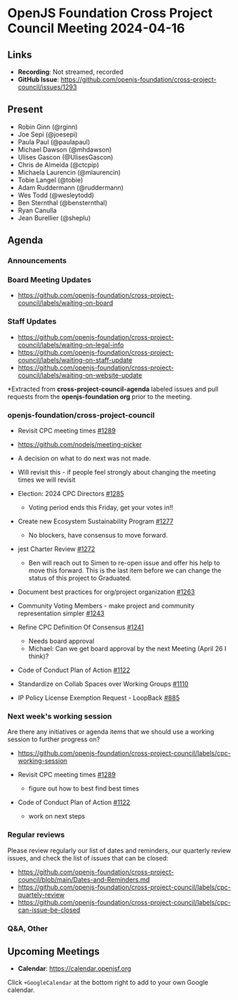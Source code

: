 # OpenJS Foundation Cross Project Council Meeting 2024-04-16

## Links

* **Recording**: Not streamed, recorded
* **GitHub Issue**: https://github.com/openjs-foundation/cross-project-council/issues/1293

## Present
* Robin Ginn (@rginn)
* Joe Sepi (@joesepi)
* Paula Paul (@paulapaul)
* Michael Dawson (@mhdawson)
* Ulises Gascon (@UlisesGascon)
* Chris de Almeida (@ctcpip)
* Michaela Laurencin (@mlaurencin)
* Tobie Langel (@tobie)
* Adam Ruddermann (@ruddermann)
* Wes Todd (@wesleytodd)
* Ben Sternthal (@bensternthal)
* Ryan Canulla
* Jean Burellier (@sheplu)

## Agenda

### Announcements

### Board Meeting Updates

- https://github.com/openjs-foundation/cross-project-council/labels/waiting-on-board

### Staff Updates

- https://github.com/openjs-foundation/cross-project-council/labels/waiting-on-legal-info
- https://github.com/openjs-foundation/cross-project-council/labels/waiting-on-staff-update
- https://github.com/openjs-foundation/cross-project-council/labels/waiting-on-website-update

*Extracted from **cross-project-council-agenda** labeled issues and pull requests from the **openjs-foundation org** prior to the meeting.

### openjs-foundation/cross-project-council

* Revisit CPC meeting times [#1289](https://github.com/openjs-foundation/cross-project-council/issues/1289)
* https://github.com/nodejs/meeting-picker
* A decision on what to do next was not made. 
* Will revisit this - if people feel strongly about changing the meeting times we will revisit

* Election: 2024 CPC Directors [#1285](https://github.com/openjs-foundation/cross-project-council/issues/1285)
  * Voting period ends this Friday, get your votes in!!

* Create new Ecosystem Sustainability Program [#1277](https://github.com/openjs-foundation/cross-project-council/issues/1277)
  * No blockers, have consensus to move forward.

* jest Charter Review [#1272](https://github.com/openjs-foundation/cross-project-council/issues/1272)
  * Ben will reach out to Simen to re-open issue and offer his help to move this forward. This is the last item before we can change the status of this project to Graduated.

* Document best practices for org/project organization [#1263](https://github.com/openjs-foundation/cross-project-council/issues/1263)

* Community Voting Members - make project and community representation simpler [#1243](https://github.com/openjs-foundation/cross-project-council/issues/1243)

* Refine CPC Definition Of Consensus  [#1241](https://github.com/openjs-foundation/cross-project-council/issues/1241)
  * Needs board approval
  * Michael: Can we get board approval by the next Meeting (April 26 I think)?

* Code of Conduct Plan of Action [#1122](https://github.com/openjs-foundation/cross-project-council/issues/1122)

* Standardize on Collab Spaces over Working Groups [#1110](https://github.com/openjs-foundation/cross-project-council/issues/1110)

* IP Policy License Exemption Request - LoopBack [#885](https://github.com/openjs-foundation/cross-project-council/issues/885)

### Next week's working session

Are there any initiatives or agenda items that we should use a working session to further progress on?
- https://github.com/openjs-foundation/cross-project-council/labels/cpc-working-session

* Revisit CPC meeting times [#1289](https://github.com/openjs-foundation/cross-project-council/issues/1289)
  - figure out how to best find best times

* Code of Conduct Plan of Action [#1122](https://github.com/openjs-foundation/cross-project-council/issues/1122)
  - work on next steps

### Regular reviews

Please review regularly our list of dates and reminders, our quarterly review issues, and check the list of issues that can be closed:

- https://github.com/openjs-foundation/cross-project-council/blob/main/Dates-and-Reminders.md
- https://github.com/openjs-foundation/cross-project-council/labels/cpc-quartely-review
- https://github.com/openjs-foundation/cross-project-council/labels/cpc-can-issue-be-closed

### Q&A, Other

## Upcoming Meetings

* **Calendar**: <https://calendar.openjsf.org>

Click `+GoogleCalendar` at the bottom right to add to your own Google calendar.


